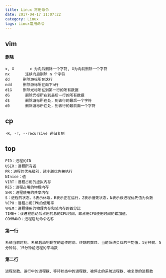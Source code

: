 ```yaml
---
title: Linux 常用命令
date: 2017-04-17 11:07:22
category: Linux
tags: Linux常用命令
---
```

vim
---
#### 删除

	x, X	   x 为向后删除一个字符, X为向前删除一个字符
	nx		 连续向后删除 n 个字符
	dd 		删除游标所在这行
	ndd		删除游标所在向下n行
	d1G		删除光标所在到第一行的所有数据
	dG		 删除光标所在到最后一行的所有数据
	d$		 删除游标所在处，到该行的最后一个字符
	d0		 删除游标所在处，到该行的最前面一个字符
cp
---
	-R, -r, --recursive 递归复制
top
---
	PID：进程的ID
	USER：进程所有者
	PR：进程的优先级别，越小越优先被执行
	NInice：值
	VIRT：进程占用的虚拟内存
	RES：进程占用的物理内存
	SHR：进程使用的共享内存
	S：进程的状态。S表示休眠，R表示正在运行，Z表示僵死状态，N表示该进程优先值为负数
	%CPU：进程占用CPU的使用率
	%MEM：进程使用的物理内存和总内存的百分比
	TIME+：该进程启动后占用的总的CPU时间，即占用CPU使用时间的累加值。
	COMMAND：进程启动命令名称
#### 第一行
	系统当前时刻、系统启动到现在的运作时间、终端的数目、当前系统负载的平均值，1分钟前、5分钟前、15分钟前进程的平均数
#### 第二行
	进程总数、运行中的进程数、等待状态中的进程数、被停止的系统进程数、被复原的进程数
